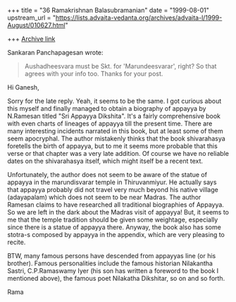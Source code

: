 +++
title = "36 Ramakrishnan Balasubramanian"
date = "1999-08-01"
upstream_url = "https://lists.advaita-vedanta.org/archives/advaita-l/1999-August/010627.html"

+++
[Archive link](https://lists.advaita-vedanta.org/archives/advaita-l/1999-August/010627.html)

Sankaran Panchapagesan <panchap at ICSL.UCLA.EDU> wrote:

> Aushadheesvara must be Skt. for 'Marundeesvarar', right? So that
agrees
> with  your info too. Thanks for your post.

Hi Ganesh,

Sorry for the late reply. Yeah, it seems to be the same. I got curious
about this myself and finally managed to obtain a biography of appayya
by N.Ramesan titled "Sri Appayya Dikshita". It's a fairly
comprehensive book with even charts of lineages of appayya till the
present time. There are many interesting incidents narrated in this
book, but at least some of them seem apocryphal. The author mistakenly
thinks that the book shivarahasya foretells the birth of appayya, but
to me it seems more probable that this verse or that chapter was a
very late addition. Of course we have no reliable dates on the
shivarahasya itself, which might itself be a recent text.

Unfortunately, the author does not seem to be aware of the statue of
appayya in the marundisvarar temple in Thiruvanmiyur. He actually says
that appayya probably did not travel very much beyond his native
village (adayapalam) which does not seem to be near Madras.  The
author Ramesan claims to have researched all traditional biographies
of Appayya.  So we are left in the dark about the Madras visit of
appayya! But, it seems to me that the temple tradition should be given
some weightage, especially since there is a statue of appayya there.
Anyway, the book also has some stotra-s composed by appayya in the
appendix, which are very pleasing to recite.

BTW, many famous persons have descended from appayyas line (or his
brother). Famous personalities include the famous historian Nilakantha
Sastri, C.P.Ramaswamy Iyer (his son has written a foreword to the book
I mentioned above), the famous poet Nilakatha Dikshitar, so on and so
forth.

Rama

